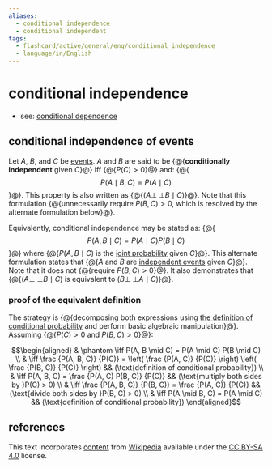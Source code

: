 ```yaml
---
aliases:
  - conditional independence
  - conditional independent
tags:
  - flashcard/active/general/eng/conditional_independence
  - language/in/English
---
```


# conditional independence

- see: [conditional dependence](conditional%20dependence.md)

## conditional independence of events

Let $A$, $B$, and $C$ be [events](event%20(probability%20theory).md). $A$ and $B$ are said to be {@{__conditionally independent__ given $C$}@} iff {@{$P(C) > 0$}@} and: {@{$$P(A \mid B, C) = P(A \mid C)$$}@}. This property is also written as {@{$(A \mathrel{\perp\!\!\!\perp} B \mid C)$}@}. Note that this formulation {@{unnecessarily require $P(B, C) > 0$, which is resolved by the alternate formulation below}@}. <!--SR:!2027-05-05,791,330!2026-12-07,678,330!2025-06-26,290,330!2025-07-24,312,330!2027-02-15,740,330-->

Equivalently, conditional independence may be stated as: {@{$$P(A, B \mid C) = P(A \mid C) P(B \mid C)$$}@} where {@{$P(A, B \mid C)$ is the [joint probability](joint%20probability%20distribution.md) given $C$}@}. This alternate formulation states that {@{$A$ and $B$ are [independent events](independence%20(probability%20theory).md) given $C$}@}. Note that it does not {@{require $P(B, C) > 0$}@}. It also demonstrates that {@{$(A \mathrel{\perp\!\!\!\perp} B \mid C)$ is equivalent to $(B \mathrel{\perp\!\!\!\perp} A \mid C)$}@}. <!--SR:!2025-06-14,278,330!2026-08-12,601,330!2027-12-30,1003,350!2025-04-15,231,330!2026-08-29,612,330-->

### proof of the equivalent definition

The strategy is {@{decomposing both expressions using [the definition of conditional probability](conditional%20probability.md#Kolmogorov%20definition) and perform basic algebraic manipulation}@}. Assuming {@{$P(C) > 0$ and $P(B, C) > 0$}@}: <!--SR:!2026-04-01,477,310!2027-11-19,970,350-->

$$\begin{aligned}
& \phantom \iff P(A, B \mid C) = P(A \mid C) P(B \mid C) \\
& \iff \frac {P(A, B, C)} {P(C)} = \left( \frac {P(A, C)} {P(C)} \right) \left( \frac {P(B, C)} {P(C)} \right) && (\text{definition of conditional probability}) \\
& \iff P(A, B, C) = \frac {P(A, C) P(B, C)} {P(C)} && (\text{multiply both sides by }P(C) > 0) \\
& \iff \frac {P(A, B, C)} {P(B, C)} = \frac {P(A, C)} {P(C)} && (\text{divide both sides by }P(B, C) > 0) \\
& \iff P(A \mid B, C) = P(A \mid C) && (\text{definition of conditional probability})
\end{aligned}$$

## references

This text incorporates [content](https://en.wikipedia.org/wiki/conditional_independence) from [Wikipedia](Wikipedia.md) available under the [CC BY-SA 4.0](https://creativecommons.org/licenses/by-sa/4.0/) license.
